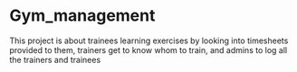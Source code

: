 # Gym_management
 This project is about trainees learning exercises by looking into timesheets provided to them, trainers get to know whom to train, and admins to log all the trainers and trainees
